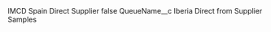 <?xml version="1.0" encoding="UTF-8"?>
<CustomMetadata xmlns="http://soap.sforce.com/2006/04/metadata" xmlns:xsi="http://www.w3.org/2001/XMLSchema-instance" xmlns:xsd="http://www.w3.org/2001/XMLSchema">
    <label>IMCD Spain Direct Supplier</label>
    <protected>false</protected>
    <values>
        <field>QueueName__c</field>
        <value xsi:type="xsd:string">Iberia Direct from Supplier Samples</value>
    </values>
</CustomMetadata>
